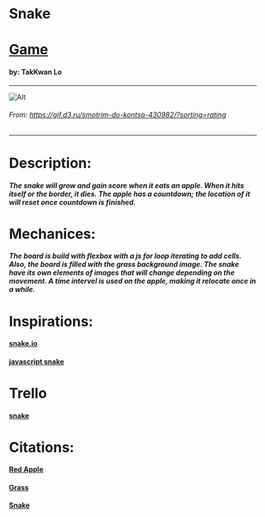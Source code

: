 # Snake

# [Game](https://Tak_snake.surge.sh)

#### by: TakKwan Lo

---

![Alt](https://cdn.jpg.wtf/futurico/d8/5b/1369472582-d85b92feb8118d4afb8550474f1b7bf2.gif)

###### From: https://gif.d3.ru/smotrim-do-kontsa-430982/?sorting=rating

---

# Description:

##### The snake will grow and gain score when it eats an apple. When it hits itself or the border, it dies. The apple has a countdown; the location of it will reset once countdown is finished.

# Mechanices:

##### The board is build with flexbox with a js for loop iterating to add cells. Also, the board is filled with the grass background image. The snake have its own elements of images that will change depending on the movement. A time intervel is used on the apple, making it relocate once in a while.

# Inspirations:

#### [snake.io](https://snake.io)

#### [javascript snake](https://patorjk.com/games/snake/)

# Trello

#### [snake](https://trello.com/b/CakxyeRs/snake)

# Citations:

#### [Red Apple](https://www.dreamstime.com/isolated-red-apple-pixel-art-white-background-apple-big-pixels-apple-pixel-art-image106403017)

#### [Grass](https://www.pikpng.com/transpng/ibwbRxT/)

#### [Snake](https://rembound.com/articles/creating-a-snake-game-tutorial-with-html5)
